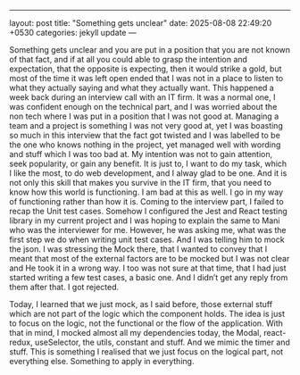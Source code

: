 ---
layout: post
title: "Something gets unclear"
date: 2025-08-08 22:49:20 +0530
categories: jekyll update
—

Something gets unclear and you are put in a position that you are not known of that fact, and if at all you could able to grasp the intention and expectation, that the opposite is expecting, then it would strike a gold, but most of the time it was left open ended that I was not in a place to listen to what they actually saying and what they actually want. This happened a week back during an interview call with an IT firm. It was a normal one, I was confident enough on the technical part, and I was worried about the non tech where I was put in a position that I was not good at. Managing a team and a project is something I was not very good at, yet I was boasting so much in this interview that the fact got twisted and I was labelled to be the one who knows nothing in the project, yet managed well with wording and stuff which I was too bad at. My intention was not to gain attention, seek popularity, or gain any benefit. It is just to, I want to do my task, which I like the most, to do web development, and I alway glad to be one. And it is not only this skill that makes you survive in the IT firm, that you need to know how this world is functioning. I am bad at this as well. I go in my way of functioning rather than how it is. Coming to the interview part, I failed to recap the Unit test cases. Somehow I configured the Jest and React testing library in my current project and I was hoping to explain the same to Mani who was the interviewer for me. However, he was asking me, what was the first step we do when writing unit test cases. And I was telling him to mock the json. I was stressing the Mock there, that I wanted to convey that I meant that most of the external factors are to be mocked but I was not clear and He took it in a wrong way. I too was not sure at that time, that I had just started writing a few test cases, a basic one. And I didn’t get any reply from them after that. I got rejected. 

Today, I learned that we just mock, as I said before, those external stuff which are not part of the logic which the component holds. The idea is just to focus on the logic, not the functional or the flow of the application. With that in mind, I mocked almost all my dependencies today, the Modal, react-redux, useSelector, the utils, constant and stuff. And we mimic the timer and stuff. This is something I realised that we just focus on the logical part, not everything else. Something to apply in everything. 
